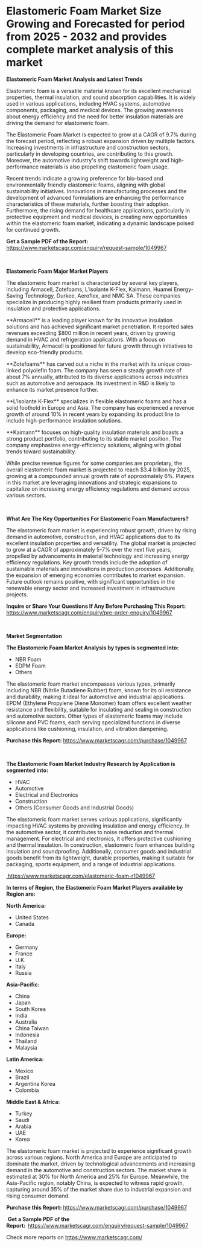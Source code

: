 <p><h1>Elastomeric Foam Market Size Growing and Forecasted for period from 2025 - 2032 and provides complete market analysis of this market</h1></p><p><strong>Elastomeric Foam Market Analysis and Latest Trends</strong></p>
<p><p>Elastomeric foam is a versatile material known for its excellent mechanical properties, thermal insulation, and sound absorption capabilities. It is widely used in various applications, including HVAC systems, automotive components, packaging, and medical devices. The growing awareness about energy efficiency and the need for better insulation materials are driving the demand for elastomeric foam.</p><p>The Elastomeric Foam Market is expected to grow at a CAGR of 9.7% during the forecast period, reflecting a robust expansion driven by multiple factors. Increasing investments in infrastructure and construction sectors, particularly in developing countries, are contributing to this growth. Moreover, the automotive industry's shift towards lightweight and high-performance materials is also propelling elastomeric foam usage.</p><p>Recent trends indicate a growing preference for bio-based and environmentally friendly elastomeric foams, aligning with global sustainability initiatives. Innovations in manufacturing processes and the development of advanced formulations are enhancing the performance characteristics of these materials, further boosting their adoption. Furthermore, the rising demand for healthcare applications, particularly in protective equipment and medical devices, is creating new opportunities within the elastomeric foam market, indicating a dynamic landscape poised for continued growth.</p></p>
<p><strong>Get a Sample PDF of the Report:&nbsp;</strong> <a href="https://www.marketscagr.com/enquiry/request-sample/1049967?utm_campaign=1868&utm_medium=2&utm_source=Github&utm_content=ia&utm_term=30012025&utm_id=elastomeric-foam">https://www.marketscagr.com/enquiry/request-sample/1049967</a></p>
<p>&nbsp;</p>
<p><strong>Elastomeric Foam Major Market Players</strong></p>
<p><p>The elastomeric foam market is characterized by several key players, including Armacell, Zotefoams, L’isolante K-Flex, Kaimann, Huamei Energy-Saving Technology, Durkee, Aeroflex, and NMC SA. These companies specialize in producing highly resilient foam products primarily used in insulation and protective applications.</p><p>**Armacell** is a leading player known for its innovative insulation solutions and has achieved significant market penetration. It reported sales revenues exceeding $800 million in recent years, driven by growing demand in HVAC and refrigeration applications. With a focus on sustainability, Armacell is positioned for future growth through initiatives to develop eco-friendly products.</p><p>**Zotefoams** has carved out a niche in the market with its unique cross-linked polyolefin foam. The company has seen a steady growth rate of about 7% annually, attributed to its diverse applications across industries such as automotive and aerospace. Its investment in R&D is likely to enhance its market presence further.</p><p>**L’isolante K-Flex** specializes in flexible elastomeric foams and has a solid foothold in Europe and Asia. The company has experienced a revenue growth of around 10% in recent years by expanding its product line to include high-performance insulation solutions.</p><p>**Kaimann** focuses on high-quality insulation materials and boasts a strong product portfolio, contributing to its stable market position. The company emphasizes energy-efficiency solutions, aligning with global trends toward sustainability.</p><p>While precise revenue figures for some companies are proprietary, the overall elastomeric foam market is projected to reach $3.4 billion by 2025, growing at a compounded annual growth rate of approximately 6%. Players in this market are leveraging innovations and strategic expansions to capitalize on increasing energy efficiency regulations and demand across various sectors.</p></p>
<p>&nbsp;</p>
<p><strong>What Are The Key Opportunities For Elastomeric Foam Manufacturers?</strong></p>
<p><p>The elastomeric foam market is experiencing robust growth, driven by rising demand in automotive, construction, and HVAC applications due to its excellent insulation properties and versatility. The global market is projected to grow at a CAGR of approximately 5-7% over the next five years, propelled by advancements in material technology and increasing energy efficiency regulations. Key growth trends include the adoption of sustainable materials and innovations in production processes. Additionally, the expansion of emerging economies contributes to market expansion. Future outlook remains positive, with significant opportunities in the renewable energy sector and increased investment in infrastructure projects.</p></p>
<p><strong>Inquire or Share Your Questions If Any Before Purchasing This Report:</strong> <a href="https://www.marketscagr.com/enquiry/pre-order-enquiry/1049967?utm_campaign=1868&utm_medium=2&utm_source=Github&utm_content=ia&utm_term=30012025&utm_id=elastomeric-foam">https://www.marketscagr.com/enquiry/pre-order-enquiry/1049967</a></p>
<p>&nbsp;</p>
<p><strong>Market Segmentation</strong></p>
<p><strong>The Elastomeric Foam Market Analysis by types is segmented into:</strong></p>
<p><ul><li>NBR Foam</li><li>EDPM Foam</li><li>Others</li></ul></p>
<p><p>The elastomeric foam market encompasses various types, primarily including NBR (Nitrile Butadiene Rubber) foam, known for its oil resistance and durability, making it ideal for automotive and industrial applications. EPDM (Ethylene Propylene Diene Monomer) foam offers excellent weather resistance and flexibility, suitable for insulating and sealing in construction and automotive sectors. Other types of elastomeric foams may include silicone and PVC foams, each serving specialized functions in diverse applications like cushioning, insulation, and vibration dampening.</p></p>
<p><strong>Purchase this Report:&nbsp;</strong><a href="https://www.marketscagr.com/purchase/1049967?utm_campaign=1868&utm_medium=2&utm_source=Github&utm_content=ia&utm_term=30012025&utm_id=elastomeric-foam">https://www.marketscagr.com/purchase/1049967</a></p>
<p>&nbsp;</p>
<p><strong>The Elastomeric Foam Market Industry Research by Application is segmented into:</strong></p>
<p><ul><li>HVAC</li><li>Automotive</li><li>Electrical and Electronics</li><li>Construction</li><li>Others (Consumer Goods and Industrial Goods)</li></ul></p>
<p><p>The elastomeric foam market serves various applications, significantly impacting HVAC systems by providing insulation and energy efficiency. In the automotive sector, it contributes to noise reduction and thermal management. For electrical and electronics, it offers protective cushioning and thermal insulation. In construction, elastomeric foam enhances building insulation and soundproofing. Additionally, consumer goods and industrial goods benefit from its lightweight, durable properties, making it suitable for packaging, sports equipment, and a range of industrial applications.</p></p>
<p><a href="https://www.marketscagr.com/elastomeric-foam-r1049967?utm_campaign=1868&utm_medium=2&utm_source=Github&utm_content=ia&utm_term=30012025&utm_id=elastomeric-foam">&nbsp;https://www.marketscagr.com/elastomeric-foam-r1049967</a></p>
<p><strong>In terms of Region, the Elastomeric Foam Market Players available by Region are:</strong></p>
<p>
    <p> <strong> North America: </strong>
        <ul>
            <li>United States</li>
            <li>Canada</li>
        </ul>
        </p> 
    <p> <strong> Europe: </strong>
        <ul>
            <li>Germany</li>
            <li>France</li>
            <li>U.K.</li>
            <li>Italy</li>
            <li>Russia</li>
        </ul>
        </p> 
    <p> <strong> Asia-Pacific: </strong>
        <ul>
            <li>China</li>
            <li>Japan</li>
            <li>South Korea</li>
            <li>India</li>
            <li>Australia</li>
            <li>China Taiwan</li>
            <li>Indonesia</li>
            <li>Thailand</li>
            <li>Malaysia</li>
        </ul>
        </p> 
    <p> <strong> Latin America: </strong>
        <ul>
            <li>Mexico</li>
            <li>Brazil</li>
            <li>Argentina Korea</li>
            <li>Colombia</li>
        </ul>
        </p> 
    <p> <strong> Middle East & Africa: </strong>
        <ul>
            <li>Turkey</li>
            <li>Saudi</li>
            <li>Arabia</li>
            <li>UAE</li>
            <li>Korea</li>
        </ul>
    </p>
    </p>
<p><p>The elastomeric foam market is projected to experience significant growth across various regions. North America and Europe are anticipated to dominate the market, driven by technological advancements and increasing demand in the automotive and construction sectors. The market share is estimated at 30% for North America and 25% for Europe. Meanwhile, the Asia-Pacific region, notably China, is expected to witness rapid growth, capturing around 35% of the market share due to industrial expansion and rising consumer demand.</p></p>
<p><strong>Purchase this Report: </strong><a href="https://www.marketscagr.com/purchase/1049967?utm_campaign=1868&utm_medium=2&utm_source=Github&utm_content=ia&utm_term=30012025&utm_id=elastomeric-foam">https://www.marketscagr.com/purchase/1049967</a></p>
<p>&nbsp;<strong>Get a Sample PDF of the Report:&nbsp;&nbsp;</strong><a href="https://www.marketscagr.com/enquiry/request-sample/1049967?utm_campaign=1868&utm_medium=2&utm_source=Github&utm_content=ia&utm_term=30012025&utm_id=elastomeric-foam">https://www.marketscagr.com/enquiry/request-sample/1049967</a></p>
<p><strong></strong></p>
<p>Check more reports on <a href="https://www.marketscagr.com/?utm_campaign=1868&utm_medium=2&utm_source=Github&utm_content=ia&utm_term=30012025&utm_id=elastomeric-foam">https://www.marketscagr.com/</a></p>